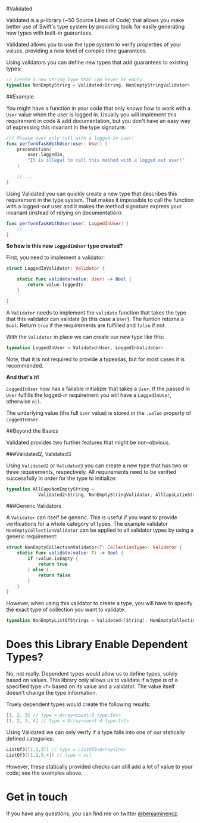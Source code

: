 #Validated

Validated is a μ-library (~50 Source Lines of Code) that allows you make better use of Swift's type system by providing tools for easily generating new types with built-in guarantees.

Validated allows you to use the type system to verify properties of your values, providing a new level of compile time guarantees.

Using validators you can define new types that add guarantees to existing types:

```swift
// Create a new string type that can never be empty
typealias NonEmptyString = Validated<String, NonEmptyStringValidator>
```

##Example

You might have a function in your code that only knows how to work with a `User` value when the user is logged in. Usually you will implement this requirement in code & add documentation, but you don't have an easy way of expressing this invariant in the type signature:

```swift
/// Please ever only call with a logged-in user!
func performTaskWithUser(user: User) {
    precondition(
    	user.loggedIn, 
    	"It is illegal to call this method with a logged out user!"
    )

	// ...
}
```

Using Validated you can quickly create a new type that describes this requirement in the type system. That makes it impossible to call the function with a logged-out user and it makes the method signature express your invariant (instead of relying on documentation):

```swift
func performTaskWithUser(user: LoggedInUser) {
	// ...
}
```

**So how is this new `LoggedInUser` type created?**

First, you need to implement a validator:

```swift
struct LoggedInValidator: Validator {

    static func validate(value: User) -> Bool {
        return value.loggedIn
    }

}
```
A `Validator` needs to implement the `validate` function that takes the type that this validator can validate (in this case a `User`). The funtion returns a `Bool`. Return `true` if the requirements are fulfilled and `false` if not.

With the `Validator` in place we can create our new type like this:

```swift
typealias LoggedInUser = Validated<User, LoggedInValidator>
```

Note, that it is not required to provide a typealias, but for most cases it is recommended.

**And that's it!**

`LoggedInUser` now has a failable initializer that takes a `User`. If the passed in `User` fulfills the logged-in requirement you will have a `LoggedInUser`, otherwise `nil`.

The underlying value (the full `User` value) is stored in the `.value` property of `LoggedInUser`.

##Beyond the Basics

Validated provides two further features that might be non-obvious.

###Validated2, Validated3

Using `Validated2` or `Validated3` you can create a new type that has two or three requirements, respectively. All requirements need to be verified successfully in order for the type to initialize:

```swift
typealias AllCapsNonEmptyString =
            Validated2<String, NonEmptyStringValidator, AllCapsLatinStringValidator>
```

###Generic Validators

A `Validator` can itself be generic. This is useful if you want to provide verifications for a whole category of types. The example validator `NonEmptyCollectionValidator` can be applied to all validator types by using a generic requirement:

```swift
struct NonEmptyCollectionValidator<T: CollectionType>: Validator {
    static func validate(value: T) -> Bool {
        if !value.isEmpty {
            return true
        } else {
            return false
        }
    }
}
```
However, when using this validator to create a type, you will have to specify the exact type of collection you want to validate:

```swift
typealias NonEmptyListOfStrings = Validated<[String], NonEmptyCollectionValidator<[String]>>
```

# Does this Library Enable Dependent Types?

No, not really. Dependent types would allow us to define types, solely based on values. This library only allows us to validate if a type is of a specified type `<T>` based on its value and a validator. The value itself doesn't change the type information. 

Truely dependent types would create the following results:
```swift
[1, 2, 3] // type = Array<count:3 type:Int>
[1, 2, 3, 4] // type = Array<count:4 type:Int>
```

Using Validated we can only verify if a type falls into one of our statically defined categories:
```swift
ListOf3([1,2,3]) // type = ListOf3<Array<Int>
ListOf3([1,2,3,4]) // type = nil
```

However, these statically provided checks can still add a lot of value to your code; see the examples above.

# Get in touch

If you have any questions, you can find me on twitter [@benjaminencz](https://twitter.com/benjaminencz).